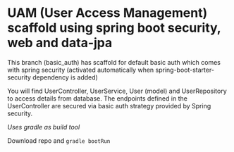 # UAM (User Access Management) scaffold using spring boot security, web and data-jpa

This branch (basic_auth) has scaffold for default basic auth which comes with spring security (activated automatically when spring-boot-starter-security dependency is added)

You will find UserController, UserService, User (model) and UserRepository to access details from database. The endpoints defined in the UserController are secured via basic auth strategy provided by Spring security.

*Uses gradle as build tool*

Download repo and `gradle bootRun`

